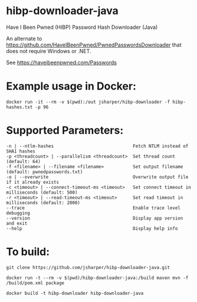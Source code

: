 # hibp-downloader-java
Have I Been Pwned (HIBP) Password Hash Downloader (Java)

An alternate to <https://github.com/HaveIBeenPwned/PwnedPasswordsDownloader> that does not require Windows or .NET.

See <https://haveibeenpwned.com/Passwords>


# Example usage in Docker:

```
docker run -it --rm -v $(pwd):/out jsharper/hibp-downloader -f hibp-hashes.txt -p 96
```


# Supported Parameters:

```
-n | --ntlm-hashes                              Fetch NTLM instead of SHA1 hashes
-p <threadcount> | --parallelism <threadcount>  Set thread count (default: 64)
-f <filename> | --filename <filename>           Set output filename (default: pwnedpasswords.txt)
-o | --overwrite                                Overwrite output file if it already exists
-c <timeout> | --connect-timeout-ms <timeout>   Set connect timeout in milliseconds (default: 500)
-r <timeout> | --read-timeout-ms <timeout>      Set read timeout in milliseconds (default: 2000)
--trace                                         Enable trace level debugging
--version                                       Display app version and exit
--help                                          Display help info
```


# To build:

`git clone https://github.com/jsharper/hibp-downloader-java.git`

`docker run -t --rm -v $(pwd)/hibp-downloader-java:/build maven mvn -f /build/pom.xml package`

`docker build -t hibp-downloader hibp-downloader-java`
